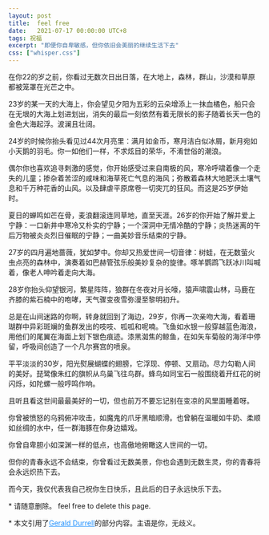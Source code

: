 ```yaml
---
layout: post
title:  feel free
date:   2021-07-17 00:00:00 UTC+8
tags: 祝福
excerpt: "即便你自卑敏感，但你依旧会美丽的继续生活下去"
css: ["whisper.css"]
---
```


<div class="dd">
<p >在你22的岁之前，你看过无数次日出日落，在大地上，森林，群山，沙漠和草原都被笼罩在光芒之中。</p>
<p >23岁的某一天的大海上，你会望见夕阳为五彩的云朵增添上一抹血橘色，船只会在无垠的大海上划进划出，消失的最后一刻依然有着无限长的影子随着长天一色的金色大海起浮。波澜且壮阔。</p>
<p>24岁的时候你抬头看见过44次月亮里：满月如金币，寒月洁白似冰屑，新月宛如小天鹅的羽毛。你一如他们一样，不求炫目的荣华，不淆世俗的潮浪。</p>
<p>偶尔你也喜欢追寻刺激的感觉，你开始感受过来自南极的风，寒冷呼啸着像一个走失的儿童；掺杂着苦涩的咸味和海草死亡气息的海风；弥散着森林大地肥沃土壤气息和千万种花香的山风。以及肆虐平原席卷一切突兀的狂风。而这是25岁伊始时。</p>
<p>夏日的蝉鸣如芒在骨，麦浪翻滚连同草地，直至天涯。26岁的你开始了解并爱上宁静：一口新井中寒冷又朴实的宁静；一个深洞中无情冷酷的宁静；炎热迷离的午后万物被炎炎烈日催眠的宁静；一曲美妙音乐结束的宁静。</p>
<p>27岁的四月遍地蔷薇，犹如梦中。你却又热爱世间一切音律：树蛙，在无数萤火虫点亮的森林中，演奏着如巴赫管弦乐般美妙复杂的旋律。啄羊鹦鹉飞跃冰川叫喊着，像老人呻吟着走向大海。</p>
<p>28岁你抬头仰望银河，繁星阵阵，狼群在冬夜对月长嚎，猿声啸震山林，马鹿在齐膝的紫石楠中的咆哮，天气骤变夜雪弥漫至黎明初升。</p>
<p>总是在山间迷路的你啊，转身就回到了海边，29岁，你再一次亲吻大海，看着珊瑚群中异彩斑斓的鱼群发出的吱吱、呱呱和呢喃。飞鱼如水银一般穿越蓝色海浪，用他们的尾翼在海面上划下银色痕迹。漆黑洳焦的鲸鱼，在如矢车菊般的海洋中停留，呼吸间创造了一个凡尔赛宫的喷泉。</p>
<p>平平淡淡的30岁，阳光熨展蝴蝶的翅膀，它浮现、停顿、又扇动。尽力勾勒人间的美好。琵鹭像朱红的旗帜从鸟巢飞往鸟群。蜂鸟如同宝石一般围绕着开红花的树闪烁，如陀螺一般哼鸣作响。</p>
<p>且听且看这世间最最美好的一切，但也前万不要忘记别在变凉的风里面睡着呀。</p>
</div>

<div class='dd'>
<p>你曾被愤怒的乌鸦俯冲攻击，如魔鬼的爪牙黑暗顺滑。也曾躺在温暖如牛奶、柔顺如丝绸的水中，任一群海豚在你身边嬉戏。</p>
<p>你曾自卑胆小如深渊一样的低点，也高傲地俯瞰这人世间的一切。</p>
<p>但你的青春永远不会结束，你曾看过无数美景，你也会遇到无数生灵，你的青春将会永远炽热下去。</p>
<p>而今天，我仅代表我自己祝你生日快乐，且此后的日子永远快乐下去。</p>
</div>

<div class="divider"></div>
<p class="s-footer">* 请随意删除。 feel free to delete this page.</p>
<p class="s-footer">* 本文引用了<a style="color:dodgerblue" href="https://quotepark.com/quotes/1938598-gerald-durrell-i-have-seen-a-thousand-sunsets-and-sunrises-on-la">Gerald Durrell</a>的部分内容。主语是你，无歧义。</p>

<!-- <p>请随意删除。 feel free to delete this page. add by wfnian</p> -->
<!-- <p>请随意删除。 feel free to delete this page. add by wfnian</p> -->
<!-- <p>请随意删除。 feel free to delete this page. add by wfnian</p> -->
